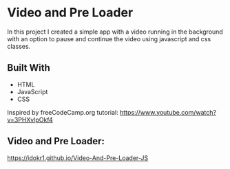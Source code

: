 # Video and Pre Loader
In this project I created a simple app with a video running in the background with an option to pause and continue the video using javascript and css classes.

## Built With
- HTML
- JavaScript
- CSS

Inspired by freeCodeCamp.org tutorial:
https://www.youtube.com/watch?v=3PHXvlpOkf4


## Video and Pre Loader:
https://idokr1.github.io/Video-And-Pre-Loader-JS
